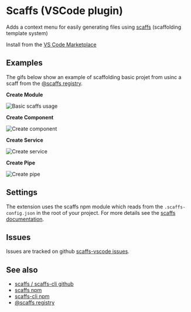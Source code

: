 # Scaffs (VSCode plugin)

Adds a context menu for easily generating files using [scaffs](https://itslenny.github.io/scaffs/) (scaffolding template system)

Install from the [VS Code Marketplace](https://marketplace.visualstudio.com/items?itemName=itslennysfault.scaffs-vscode)

## Examples

The gifs below show an example of scaffolding basic projet from usinc a scaff from the [@scaffs registry](https://github.com/itslenny/scaffs-registry).

**Create Module**

![Basic scaffs usage](https://raw.githubusercontent.com/itslenny/scaffs-vscode/master/docs/images/01-intro.gif)

**Create Component**

![Create component](https://raw.githubusercontent.com/itslenny/scaffs-vscode/master/docs/images/02-component.gif)

**Create Service**

![Create service](https://raw.githubusercontent.com/itslenny/scaffs-vscode/master/docs/images/03-service.gif)

**Create Pipe**

![Create pipe](https://raw.githubusercontent.com/itslenny/scaffs-vscode/master/docs/images/04-pipe.gif)

## Settings

The extension uses the scaffs npm module which reads from the `.scaffs-config.json` in the root of your project. For more details see the [scaffs documentation](https://github.com/itslenny/scaffs).

## Issues

Issues are tracked on github [scaffs-vscode issues](https://github.com/itslenny/scaffs-vscode/issues).

## See also

* [scaffs / scaffs-cli github](https://github.com/itslenny/scaffs)
* [scaffs npm](https://github.com/itslenny/scaffs)
* [scaffs-cli npm](https://www.npmjs.com/package/scaffs-cli)
* [@scaffs registry](https://github.com/itslenny/scaffs-registry)

